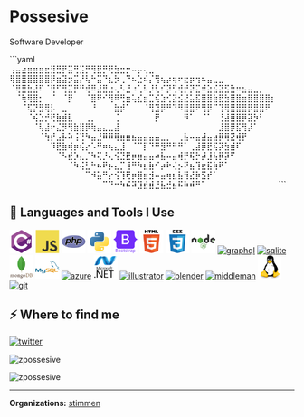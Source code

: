 <h1>Possesive</h1>
<p>Software Developer</p>
```yaml                                                               
⢠⣤⣴⣶⣶⣶⣖⣻⣛⡟⣭⢛⣩⡛⢻⣟⡛⢟⣳⣒⡒⠤⡤⢄⣀⠀⠀⠀⠀⠀⠀⠀⠀⠀⠀⠀⠀⠀⠀⠀⠀⠀⠀⠀⠀⠀
⢿⣿⣿⣿⣿⣿⣿⡿⣶⣽⡲⣭⡜⢧⠓⣭⠙⣆⡳⢀⠙⠦⣑⠮⡌⢻⢦⡴⢶⠖⣖⡶⢲⠦⣤⣀⣀⠀⠀⠀⠀⠀⠀⠀⠀⠀
⠈⢿⣿⣷⣼⠏⠈⢿⠋⢻⣍⡟⠛⢾⠿⣼⣿⣰⢄⠣⣘⠰⢁⠧⡸⢇⠎⡽⢋⢾⡞⡽⣍⠾⣵⣮⣽⣫⣷⠶⣦⣤⣀⡀⠀⠀
⠀⠈⢷⢿⣿⡂⠀⠈⠀⠈⡟⠀⠀⠈⣿⠟⠊⢻⠿⢛⣶⢥⣎⣶⣉⢮⣱⢊⣝⣪⣜⣥⣯⣿⣿⣷⣟⣳⣿⣿⣶⣿⣿⣿⣿⡆
⠀⠀⠈⢯⡝⣻⢿⡧⠀⣀⠀⠀⠀⠀⠘⠀⠀⠀⣷⡾⠁⠀⠀⠈⢻⣹⡿⠛⠙⠻⣿⣿⠟⢻⡿⠉⢹⢿⣿⣿⣿⡿⣿⣿⠟⠀
⠀⠀⠀⠈⢮⣑⡚⢟⣷⣾⣇⠀⠀⢀⡀⠀⠀⠀⢈⠀⠀⠀⠀⠀⠀⡟⠀⠀⠀⠀⠻⠁⠀⠈⠁⠀⢘⣼⣿⣿⡿⣽⡳⠃⠀⠀
⠀⠀⠀⠀⠈⢧⣼⠖⣌⡻⢻⣷⣿⡿⢷⣤⣄⣀⣼⠀⠀⠀⠀⠀⠀⠀⠀⠀⠀⠀⠀⠀⠀⠀⠀⠀⣸⣿⡿⣯⢻⡼⠁⠀⠀⠀
⠀⠀⠀⠀⠀⠈⢳⡞⣠⡧⠵⢨⢙⠳⣤⣘⠿⠿⢿⣶⣶⣦⣤⣤⣤⣤⣀⡀⠀⢀⣧⠤⣤⣼⣤⣴⡿⢿⣝⢾⡟⠀⠀⠀⠀⠀
⠀⠀⠀⠀⠀⠀⠀⠹⣟⣷⢾⡶⢮⡔⠡⠛⠶⢦⣄⣸⠀⠈⠉⡏⠙⠛⣻⠛⠛⠛⠁⢀⣼⡿⣟⢯⡽⣳⣾⠏⠀⠀⠀⠀⠀⠀
⠀⠀⠀⠀⠀⠀⠀⠀⠈⠣⣞⡱⣄⡈⠳⢍⡘⢄⢪⣙⣟⡶⣶⣤⣤⠴⣧⠤⣤⢾⡛⢯⡓⡼⣸⢧⡿⡽⠋⠀⠀⠀⠀⠀⠀⠀
⠀⠀⠀⠀⠀⠀⠀⠀⠀⠀⠈⠳⢬⣃⠓⠦⠟⡦⣄⡉⢸⠛⠳⣆⣷⠊⡴⠗⢌⡢⠝⣦⢹⣖⣯⢷⠟⠁⠀⠀⠀⠀⠀⠀⠀⠀
⠀⠀⠀⠀⠀⠀⠀⠀⠀⠀⠀⠀⠀⠉⠺⣥⠛⡔⢪⢹⢟⡶⣿⣶⣺⠤⣤⢶⣆⣧⢻⣜⡷⣫⡞⠁⠀⠀⠀⠀⠀⠀⠀⠀⠀⠀
⠀⠀⠀⠀⠀⠀⠀⠀⠀⠀⠀⠀⠀⠀⠀⠀⠉⠙⠒⠳⠮⠽⣹⣞⣾⣘⣧⣚⣦⠯⠷⠾⠛⠁⠀⠀⠀⠀⠀⠀⠀⠀⠀⠀⠀⠀
```


<h2>🚀 Languages and Tools I Use</h2>
<p>
<a target="_blank" href="https://raw.githubusercontent.com/devicons/devicon/master/icons/csharp/csharp-original.svg" style="display: inline-block;">
  <img src="https://raw.githubusercontent.com/devicons/devicon/master/icons/csharp/csharp-original.svg" alt="csharp" width="42" height="42" />
</a>
<a target="_blank" href="https://raw.githubusercontent.com/devicons/devicon/master/icons/javascript/javascript-original.svg" style="display: inline-block;">
  <img src="https://raw.githubusercontent.com/devicons/devicon/master/icons/javascript/javascript-original.svg" alt="javascript" width="42" height="42" />
</a>
<a target="_blank" href="https://raw.githubusercontent.com/devicons/devicon/master/icons/php/php-original.svg" style="display: inline-block;">
  <img src="https://raw.githubusercontent.com/devicons/devicon/master/icons/php/php-original.svg" alt="php" width="42" height="42" />
</a>
<a target="_blank" href="https://raw.githubusercontent.com/devicons/devicon/master/icons/python/python-original.svg" style="display: inline-block;">
  <img src="https://raw.githubusercontent.com/devicons/devicon/master/icons/python/python-original.svg" alt="python" width="42" height="42" />
</a>
<a target="_blank" href="https://raw.githubusercontent.com/devicons/devicon/master/icons/bootstrap/bootstrap-plain-wordmark.svg" style="display: inline-block;">
  <img src="https://raw.githubusercontent.com/devicons/devicon/master/icons/bootstrap/bootstrap-plain-wordmark.svg" alt="bootstrap" width="42" height="42" />
</a>
<a target="_blank" href="https://raw.githubusercontent.com/devicons/devicon/master/icons/html5/html5-original-wordmark.svg" style="display: inline-block;">
  <img src="https://raw.githubusercontent.com/devicons/devicon/master/icons/html5/html5-original-wordmark.svg" alt="html5" width="42" height="42" />
</a>
<a target="_blank" href="https://raw.githubusercontent.com/devicons/devicon/master/icons/css3/css3-original-wordmark.svg" style="display: inline-block;">
  <img src="https://raw.githubusercontent.com/devicons/devicon/master/icons/css3/css3-original-wordmark.svg" alt="css3" width="42" height="42" />
</a>
<a target="_blank" href="https://raw.githubusercontent.com/devicons/devicon/master/icons/nodejs/nodejs-original-wordmark.svg" style="display: inline-block;">
  <img src="https://raw.githubusercontent.com/devicons/devicon/master/icons/nodejs/nodejs-original-wordmark.svg" alt="nodejs" width="42" height="42" />
</a>
<a target="_blank" href="https://www.vectorlogo.zone/logos/graphql/graphql-icon.svg" style="display: inline-block;">
  <img src="https://www.vectorlogo.zone/logos/graphql/graphql-icon.svg" alt="graphql" width="42" height="42" />
</a>
<a target="_blank" href="https://www.vectorlogo.zone/logos/sqlite/sqlite-icon.svg" style="display: inline-block;">
  <img src="https://www.vectorlogo.zone/logos/sqlite/sqlite-icon.svg" alt="sqlite" width="42" height="42" />
</a>
<a target="_blank" href="https://raw.githubusercontent.com/devicons/devicon/master/icons/mongodb/mongodb-original-wordmark.svg" style="display: inline-block;">
  <img src="https://raw.githubusercontent.com/devicons/devicon/master/icons/mongodb/mongodb-original-wordmark.svg" alt="mongodb" width="42" height="42" />
</a>
<a target="_blank" href="https://raw.githubusercontent.com/devicons/devicon/master/icons/mysql/mysql-original-wordmark.svg" style="display: inline-block;">
  <img src="https://raw.githubusercontent.com/devicons/devicon/master/icons/mysql/mysql-original-wordmark.svg" alt="mysql" width="42" height="42" />
</a>
<a target="_blank" href="https://www.vectorlogo.zone/logos/microsoft_azure/microsoft_azure-icon.svg" style="display: inline-block;">
  <img src="https://www.vectorlogo.zone/logos/microsoft_azure/microsoft_azure-icon.svg" alt="azure" width="42" height="42" />
</a>
<a target="_blank" href="https://raw.githubusercontent.com/devicons/devicon/master/icons/dot-net/dot-net-original-wordmark.svg" style="display: inline-block;">
  <img src="https://raw.githubusercontent.com/devicons/devicon/master/icons/dot-net/dot-net-original-wordmark.svg" alt="dotnet" width="42" height="42" />
</a>
<a target="_blank" href="https://www.vectorlogo.zone/logos/adobe_illustrator/adobe_illustrator-icon.svg" style="display: inline-block;">
  <img src="https://www.vectorlogo.zone/logos/adobe_illustrator/adobe_illustrator-icon.svg" alt="illustrator" width="42" height="42" />
</a>
<a target="_blank" href="https://download.blender.org/branding/community/blender_community_badge_white.svg" style="display: inline-block;">
  <img src="https://download.blender.org/branding/community/blender_community_badge_white.svg" alt="blender" width="42" height="42" />
</a>
<a target="_blank" href="https://raw.githubusercontent.com/leungwensen/svg-icon/b84b3f3a3da329b7c1d02346865f8e98beb05413/dist/svg/logos/middleman.svg" style="display: inline-block;">
  <img src="https://raw.githubusercontent.com/leungwensen/svg-icon/b84b3f3a3da329b7c1d02346865f8e98beb05413/dist/svg/logos/middleman.svg" alt="middleman" width="42" height="42" />
</a>
<a target="_blank" href="https://raw.githubusercontent.com/devicons/devicon/master/icons/linux/linux-original.svg" style="display: inline-block;">
  <img src="https://raw.githubusercontent.com/devicons/devicon/master/icons/linux/linux-original.svg" alt="linux" width="42" height="42" />
</a>
<a target="_blank" href="https://www.vectorlogo.zone/logos/git-scm/git-scm-icon.svg" style="display: inline-block;">
  <img src="https://www.vectorlogo.zone/logos/git-scm/git-scm-icon.svg" alt="git" width="42" height="42" />
</a>
</p>
<h2>⚡️ Where to find me</h2>
<p>
<a target="_blank" href="https://twitter.com/rissimherzen" style="display: inline-block;">
  <img src="https://img.shields.io/badge/Twitter-%230f1419?style=for-the-badge&logo=x&logoColor=white&color=%231F2937" alt="twitter" />
</a>
</p>
<p>
  <img align="center" src="https://github-readme-stats.vercel.app/api?username=zpossesive&show_icons=true&locale=en&theme=dark" alt="zpossesive" />
</p>
<p>
  <img src="https://github-readme-stats.vercel.app/api/top-langs?username=zpossesive&show_icons=true&locale=en&layout=compact&theme=dark" alt="zpossesive" />
</p>
<hr />
<p>
  <strong>Organizations:</strong>
  <a href="https://github.com/stimmen" target="_blank">stimmen</a> 
</p>
